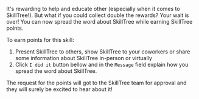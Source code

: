 It's rewarding to help and educate other (especially when it comes to SkillTree!). But what if you could collect double the rewards? Your wait is over! You can now spread the word about SkillTree while earning SkillTree points.

To earn points for this skill:

1. Present SkillTree to others, show SkillTree to your coworkers or share some information about SkillTree in-person or virtually
2. Click `I did it` button bellow and in the `Message` field explain how you spread the word about SkillTree.

The request for the points will got to the SkillTree team for approval and they will surely be excited to hear about it!